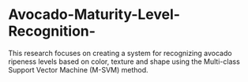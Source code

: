 # Avocado-Maturity-Level-Recognition-
This research focuses on creating a system for recognizing avocado ripeness levels based on color, texture and shape using the Multi-class Support Vector Machine (M-SVM) method.
